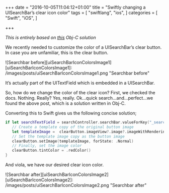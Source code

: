 +++
date = "2016-10-05T11:04:12+01:00"
title = "Swiftly changing a UISearchBar’s clear icon color"
tags = [
    "swiftlang",
    "ios",
]
categories = [
    "Swift",
    "iOS",
]

+++

*This is entirely based on [this](http://www.tanryan.com/2015/05/changing-icon-colors-on-uisearchbar-and-uitextfield/) Obj-C solution*

We recently needed to customize the color of a UISearchBar’s clear button. In case you are unfamiliar, this is the clear button.

![Searchbar before][uiSearchBarIconColorsImage1]
[uiSearchBarIconColorsImage1]: /images/posts/uiSearchBarIconColorsImage1.png "Searchbar before"

It’s actually part of the UITextField which is embedded in a UISearchBar.

So, how do we change the color of the clear icon? First, we checked the docs. Nothing. Really? Yes, really. Ok…quick search…and…perfect…we found the above post, which is a solution written in Obj-C.

Converting this to Swift gives us the following concise solution;

``` swift
if let searchTextField = searchController.searchBar.valueForKey("_searchField") as? UITextField, let clearButton = searchTextField.valueForKey("_clearButton") as? UIButton {
   // Create a template copy of the original button image
   let templateImage =  clearButton.imageView?.image?.imageWithRenderingMode(.AlwaysTemplate)
   // Set the template image copy as the button image
   clearButton.setImage(templateImage, forState: .Normal)
   // Finally, set the image color
   clearButton.tintColor = .redColor()
}
```

And viola, we have our desired clear icon color.

![Searchbar after][uiSearchBarIconColorsImage2]
[uiSearchBarIconColorsImage2]: /images/posts/uiSearchBarIconColorsImage2.png "Searchbar after"
